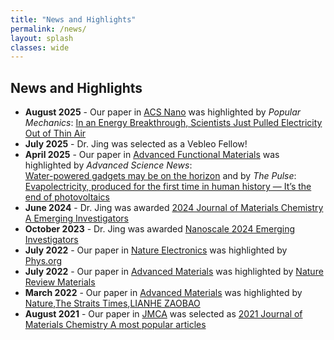 ```yaml
---
title: "News and Highlights"
permalink: /news/
layout: splash
classes: wide
---
```


## News and Highlights
- **August 2025** - Our paper in [ACS Nano](https://pubs.acs.org/doi/full/10.1021/acsnano.5c10693) was highlighted by *Popular Mechanics*: [In an Energy Breakthrough, Scientists Just Pulled Electricity Out of Thin Air](https://www.popularmechanics.com/science/energy/a65625500/evapoelectricity-evaporation-energy/)
- **July 2025** - Dr. Jing was selected as a Vebleo Fellow! 
- **April 2025** - Our paper in [Advanced Functional Materials](https://advanced.onlinelibrary.wiley.com/doi/full/10.1002/adfm.202423371) was highlighted by *Advanced Science News*:  
  [Water-powered gadgets may be on the horizon](https://www.advancedsciencenews.com/water-powered-gadgets-may-be-on-the-horizon-thanks-to-new-evaporation-based-energy-device/) and by *The Pulse*: [Evapolectricity, produced for the first time in human history — It’s the end of photovoltaics](https://www.ecoportal.net/en/evapolectricity-produced-for-first-time/10138/#google_vignette)
- **June 2024** - Dr. Jing was awarded [2024 Journal of Materials Chemistry A Emerging Investigators](https://pubs.rsc.org/en/journals/articlecollectionlanding?sercode=ta&themeid=c932e3ca-cbb9-4140-8bc2-d980c1644893)
- **October 2023** - Dr. Jing was awarded [Nanoscale 2024 Emerging Investigators](https://pubs.rsc.org/en/journals/articlecollectionlanding?sercode=nr&themeid=18284e16-d5de-496d-a3ee-a0ee3f8c0335)
- **July 2022** - Our paper in [Nature Electronics](https://www.nature.com/articles/s41928-022-00777-z) was highlighted by [Phys.org](https://phys.org/news/2022-07-2d-electronics-boost.html)
- **July 2022** - Our paper in [Advanced Materials](https://advanced.onlinelibrary.wiley.com/doi/10.1002/aisy.202100244) was highlighted by [Nature Review Materials](https://www.nature.com/articles/s41578-022-00470-9)
- **March 2022** - Our paper in [Advanced Materials](https://advanced.onlinelibrary.wiley.com/doi/abs/10.1002/adma.202110518) was highlighted by [Nature](https://www.nature.com/articles/d41586-022-00774-4),[The Straits Times](https://www.straitstimes.com/singapore/environment/scientists-from-astar-ntu-find-way-to-upcycle-old-solar-panels),[LIANHE ZAOBAO](https://www.zaobao.com.sg/news/singapore/story20220704-1289254)
- **August 2021** - Our paper in [JMCA](https://pubs.rsc.org/en/content/articlelanding/2021/ta/d1ta05866e) was selected as [2021 Journal of Materials Chemistry A most popular articles](https://pubs.rsc.org/en/journals/articlecollectionlanding?sercode=ta&themeid=e8e47136-f0ea-423c-9920-36df57830850)
